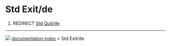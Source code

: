 # Std Exit/de
1.  REDIRECT [Std Quit/de](Std_Quit/de.md)



---
![](images/Button_right.svg) [documentation index](../README.md) > Std Exit/de
